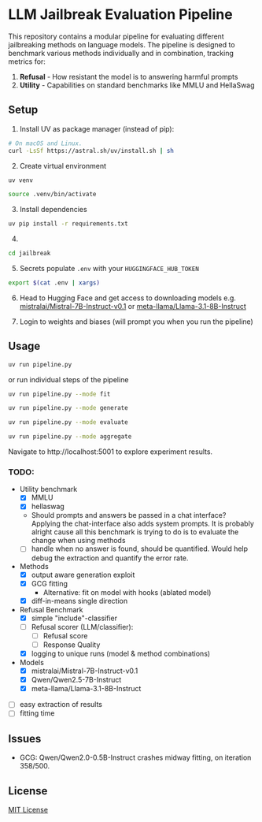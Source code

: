 # LLM Jailbreak Evaluation Pipeline

This repository contains a modular pipeline for evaluating different jailbreaking methods on language models. The pipeline is designed to benchmark various methods individually and in combination, tracking metrics for:

1. **Refusal** - How resistant the model is to answering harmful prompts
2. **Utility** - Capabilities on standard benchmarks like MMLU and HellaSwag
<!-- 3. **Cost** - Computational expense in both fitting and inference time -->

## Setup

1. Install UV as package manager (instead of pip):
```sh
# On macOS and Linux.
curl -LsSf https://astral.sh/uv/install.sh | sh
```

2. Create virtual environment
```sh
uv venv
```

```sh
source .venv/bin/activate
```

3. Install dependencies
```sh
uv pip install -r requirements.txt
```

4. 
```sh
cd jailbreak
```

<!-- 5. Set up MLflow tracking:
```sh
mlflow server --backend-store-uri sqlite:///mlflow.db --default-artifact-root ./mlruns
``` -->
5. Secrets
populate `.env` with your `HUGGINGFACE_HUB_TOKEN`
```sh
export $(cat .env | xargs)
```
6. Head to Hugging Face and get access to downloading models
e.g. [mistralai/Mistral-7B-Instruct-v0.1](https://huggingface.co/mistralai/Mistral-7B-Instruct-v0.1) or [meta-llama/Llama-3.1-8B-Instruct](https://huggingface.co/meta-llama/Llama-3.1-8B-Instruct)

7. Login to weights and biases (will prompt you when you run the pipeline)

## Usage
```sh
uv run pipeline.py
```

or run individual steps of the pipeline

```sh
uv run pipeline.py --mode fit

uv run pipeline.py --mode generate

uv run pipeline.py --mode evaluate 

uv run pipeline.py --mode aggregate 
```

<!-- ## Visualization -->

<!-- ### MLflow Tracking UI

Results are tracked in MLflow and can be viewed through the MLflow UI:

```bash
mlflow ui --port 5001
``` -->

Navigate to http://localhost:5001 to explore experiment results. 

### TODO:
- Utility benchmark
    - [x] MMLU
    - [x] hellaswag
    - Should prompts and answers be passed in a chat interface? Applying the chat-interface also adds system prompts. It is probably alright cause all this benchmark is trying to do is to evaluate the change when using methods
    - [ ] handle when no answer is found, should be quantified. Would help debug the extraction and quantify the error rate. 
- Methods
    - [x] output aware generation exploit
    - [x] GCG fitting
        - Alternative: fit on model with hooks (ablated model)
    - [x] diff-in-means single direction
- Refusal Benchmark 
    - [x] simple "include"-classifier
    - [ ] Refusal scorer (LLM/classifier):
        - [ ] Refusal score
        - [ ] Response Quality
    - [x] logging to unique runs (model & method combinations)
- Models
    - [x] mistralai/Mistral-7B-Instruct-v0.1
    - [x] Qwen/Qwen2.5-7B-Instruct
    - [x] meta-llama/Llama-3.1-8B-Instruct

- [ ] easy extraction of results
- [ ] fitting time

## Issues
- GCG: Qwen/Qwen2.0-0.5B-Instruct crashes midway fitting, on iteration 358/500. 

## License

[MIT License](LICENSE)
